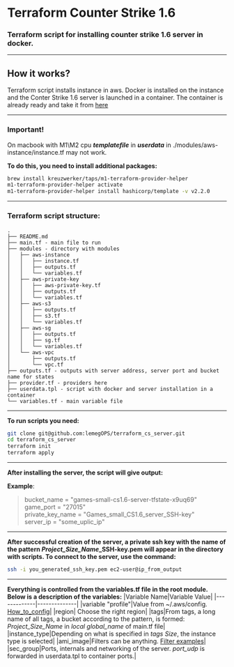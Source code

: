 # Terraform Counter Strike 1.6
### Terraform script for installing counter strike 1.6 server in docker.

---
## How it works?

Terraform script installs instance in aws. Docker is installed on the instance and the Conter Strike 1.6 server is launched in a container. The container is already ready and take it from [here](https://hub.docker.com/r/febley/counter-strike_server/)

---


### Important!
On macbook with M1\M2 cpu ***templatefile*** in ***userdata*** in ./modules/aws-instance/instance.tf may not work.


**To do this, you need to install additional packages:**
```bash
brew install kreuzwerker/taps/m1-terraform-provider-helper
m1-terraform-provider-helper activate
m1-terraform-provider-helper install hashicorp/template -v v2.2.0
```
---


### Terraform script structure:
```
.
├── README.md
├── main.tf - main file to run
├── modules - directory with modules
│   ├── aws-instance 
│   │   ├── instance.tf
│   │   ├── outputs.tf
│   │   └── variables.tf
│   ├── aws-private-key
│   │   ├── aws-private-key.tf
│   │   ├── outputs.tf
│   │   └── variables.tf
│   ├── aws-s3
│   │   ├── outputs.tf
│   │   ├── s3.tf
│   │   └── variables.tf
│   ├── aws-sg
│   │   ├── outputs.tf
│   │   ├── sg.tf
│   │   └── variables.tf
│   └── aws-vpc
│       ├── outputs.tf
│       └── vpc.tf
├── outputs.tf - outputs with server address, server port and bucket name for states
├── provider.tf - providers here
├── userdata.tpl - script with docker and server installation in a container
└── variables.tf - main variable file
```


---
**To run scripts you need:**
```bash
git clone git@github.com:lemegOPS/terraform_cs_server.git
cd terraform_cs_server
terraform init
terraform apply
```


---
**After installing the server, the script will give output:**

**Example**:
> bucket_name = "games-small-cs1.6-server-tfstate-x9uq69"\
> game_port = "27015"\
> private_key_name = "Games_small_CS1.6_server_SSH-key"\
> server_ip = "some_uplic_ip"


---
**After successful creation of the server, a private ssh key with the name of the pattern *Project_Size_Name*_SSH-key.pem will appear in the directory with scripts. To connect to the server, use the command:**
```bash
ssh -i you_generated_ssh_key.pem ec2-user@ip_from_output
```
---


**Everything is controlled from the variables.tf file in the root module.**
**Below is a description of the variables:**
|Variable Name|Variable Value|
|-------------|--------------|
|variable "profile"|Value from ~/.aws/config. [How_to_config](https://docs.aws.amazon.com/cli/latest/userguide/getting-started-quickstart.html#getting-started-quickstart-new-command)|
|region| Choose the right region|
|tags|From tags, a long name of all tags, a bucket according to the pattern, is formed: *Project_Size_Name* in *local* *global_name* of main.tf file|
|instance_type|Depending on what is specified in *tags* *Size*, the instance type is selected|
|ami_image|Filters can be anything. [Filter examples](https://registry.terraform.io/providers/hashicorp/aws/latest/docs/data-sources/ami)|
|sec_group|Ports, internals and networking of the server. *port_udp* is forwarded in userdata.tpl to container ports.|

